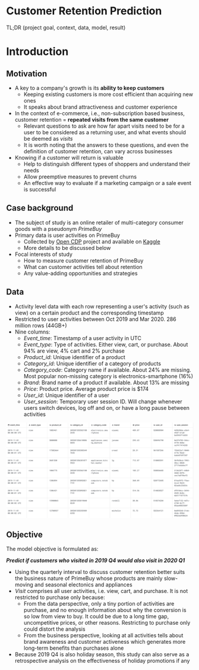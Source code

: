 # Customer Retention Prediction
TL;DR
(project goal, context, data, model, result)

# Introduction

## Motivation
- A key to a company's growth is its **ability to keep customers** 
  - Keeping existing customers is more cost efficient than acquiring new ones
  - It speaks about brand attractiveness and customer experience 
- In the context of e-commerce, i.e., non-subscription based business, customer retention = **repeated visits from the same customer**
  -  Relevant questions to ask are how far apart visits need to be for a user to be considered as a returning user, and what events should be deemed as _visits_
  -  It is worth noting that the answers to these questions, and even the definition of customer retention, can vary across businesses
- Knowing if a customer will return is valuable
  - Help to distinguish different types of shoppers and understand their needs
  - Allow preemptive measures to prevent churns
  - An effective way to evaluate if a marketing campaign or a sale event is successful

## Case background
- The subject of study is an online retailer of multi-category consumer goods with a pseudonym *PrimeBuy*
- Primary data is user activities on PrimeBuy 
  - Collected by [Open CDP](https://rees46.com/en/open-cdp) project and available on [Kaggle](https://www.kaggle.com/mkechinov/ecommerce-behavior-data-from-multi-category-store)
  - More details to be discussed below
- Focal interests of study
  - How to measure customer retention of PrimeBuy
  - What can customer activities tell about retention
  - Any value-adding opportunities and strategies

## Data
- Activity level data with each row representing a user's activity (such as view) on a certain product and the corresponding timestamp
- Restricted to user activities between Oct 2019 and Mar 2020. 286 million rows (44GB+)
- Nine columns:
  - *Event_time*: Timestamp of a user activity in UTC
  - *Event_type*: Type of activities. Either view, cart, or purchase. About 94% are view, 4% cart and 2% purchase
  - *Product_id*: Unique identifier of a product
  - *Category_id*: Unique identifier of a category of products
  - *Category_code*: Category name if available. About 24% are missing. Most popular non-missing category is electronics-smartphone (16%)
  - *Brand*: Brand name of a product if available. About 13% are missing
  - *Price*: Product price. Average product price is $174
  - *User_id*: Unique identifier of a user
  - *User_session*: Temporary user session ID. Will change whenever users switch devices, log off and on, or have a long pause between activities

![Data screenshot](Presentation/dataSnapshot.png "Snapshot of PrimeBuy user activity data")

## Objective
The model objective is formulated as:   

_**Predict if customers who visited in 2019 Q4 would also visit in 2020 Q1**_

- Using the quarterly interval to discuss customer retention better suits the business nature of PrimeBuy whose products are mainly slow-moving and seasonal electonics and appliances
- _Visit_ comprises all user activities, i.e. view, cart, and purchase. It is not restricted to purchase only because:
  - From the data perspective, only a tiny portion of activities are purchase, and no enough information about why the conversion is so low from view to buy. It could be due to a long time gap, uncompetitive prices, or other reasons. Restricting to purchase only could distort the analysis
  - From the business perspective, looking at all activities tells about brand awareness and customer activeness which generates more long-term benefits than purchases alone
- Because 2019 Q4 is also holiday season, this study can also serve as a retrospective analysis on the effectiveness of holiday promotions if any

